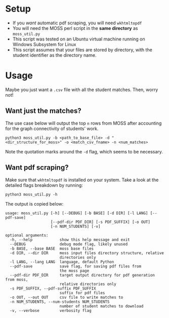 # Setup
+ If you *want* automatic pdf scraping, you will need `wkhtmltopdf`
+ You will need the MOSS perl script in the **same directory** as `moss_util.py`
+ This script was tested on an Ubuntu virtual machine running on Windows Subsystem for Linux
+ This script assumes that your files are stored by directory, with the student identifier as the directory name.

# Usage

Maybe you just want a `.csv` file with all the student matches. Then, worry not!

## Want just the matches?

The use case below will output the top `n` rows from MOSS after accounting for the graph connectivity of students' work.

`python3 moss_util.py -b <path_to_base_file> -d "<dir_structure_for_moss>" -o <match_csv_fname> -n <num_matches>
`

Note the quotation marks around the `-d` flag, which seems to be necessary.

## Want pdf scraping?

Make sure that `wkhtmltopdf` is installed on your system. Take a look at the detailed flags breakdown by running:

`python3 moss_util.py -h`

The output is copied below:

```
usage: moss_util.py [-h] [--DEBUG] [-b BASE] [-d DIR] [-l LANG] [--pdf-save]
                    [--pdf-dir PDF_DIR] [-s PDF_SUFFIX] [-o OUT]
                    [-n NUM_STUDENTS] [-v]

optional arguments:
  -h, --help            show this help message and exit
  --DEBUG               debug mode flag, likely unused
  -b BASE, --base BASE  moss base files
  -d DIR, --dir DIR     moss input files directory structure, relative
                        directories only
  -l LANG, --lang LANG  language, default Python
  --pdf-save            save flag, for saving pdf files from
                        the moss page
  --pdf-dir PDF_DIR     target output directory for pdf generation from moss,
                        relative directories only
  -s PDF_SUFFIX, --pdf-suffix PDF_SUFFIX
                        suffix for pdf files
  -o OUT, --out OUT     csv file to write matches to
  -n NUM_STUDENTS, --num-students NUM_STUDENTS
                        number of student matches to download
  -v, --verbose         verbosity flag
```

